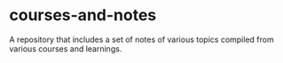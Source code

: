 # courses-and-notes
A repository that includes a set of notes of various topics compiled from various courses and learnings.
